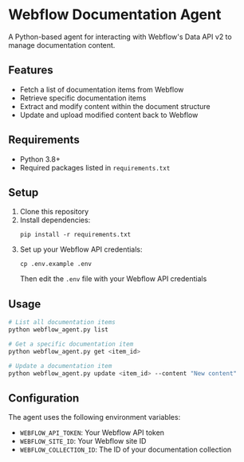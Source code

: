# Webflow Documentation Agent

A Python-based agent for interacting with Webflow's Data API v2 to manage documentation content.

## Features

- Fetch a list of documentation items from Webflow
- Retrieve specific documentation items
- Extract and modify content within the document structure
- Update and upload modified content back to Webflow

## Requirements

- Python 3.8+
- Required packages listed in `requirements.txt`

## Setup

1. Clone this repository
2. Install dependencies:
   ```
   pip install -r requirements.txt
   ```
3. Set up your Webflow API credentials:
   ```
   cp .env.example .env
   ```
   Then edit the `.env` file with your Webflow API credentials

## Usage

```bash
# List all documentation items
python webflow_agent.py list

# Get a specific documentation item
python webflow_agent.py get <item_id>

# Update a documentation item
python webflow_agent.py update <item_id> --content "New content"
```

## Configuration

The agent uses the following environment variables:
- `WEBFLOW_API_TOKEN`: Your Webflow API token
- `WEBFLOW_SITE_ID`: Your Webflow site ID
- `WEBFLOW_COLLECTION_ID`: The ID of your documentation collection